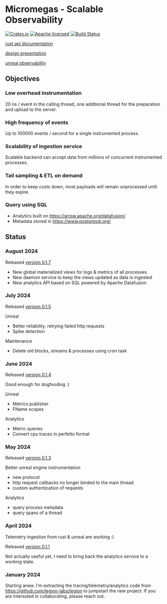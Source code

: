 
# Micromegas - Scalable Observability

[![Crates.io][crates-badge]][crates-url]
[![Apache licensed][license-badge]][license-url]
[![Build Status][actions-badge]][actions-url]

[rust api documentation](https://docs.rs/micromegas/latest/micromegas/) 

[design presentation](https://madesroches.github.io/micromegas/doc/design-presentation/design.html) 

[unreal observability](https://madesroches.github.io/micromegas/doc/unreal-observability/unreal-observability.html)


[crates-badge]: https://img.shields.io/crates/v/micromegas.svg
[crates-url]: https://crates.io/crates/micromegas
[license-badge]: https://img.shields.io/badge/license-Apache%20v2-blue.svg
[license-url]: https://github.com/madesroches/micromegas/blob/main/LICENSE
[actions-badge]: https://github.com/madesroches/micromegas/actions/workflows/rust.yml/badge.svg
[actions-url]: https://github.com/madesroches/micromegas/actions?query=branch%3Amain


## Objectives

### Low overhead instrumentation

20 ns / event in the calling thread, one additional thread for the preparation and upload to the server.

### High frequency of events

Up to 100000 events / second for a single instrumented process.

### Scalability of ingestion service

Scalable backend can accept data from millions of concurrent instrumented processes.

### Tail sampling & ETL on demand

In order to keep costs down, most payloads will remain unprocessed until they expire.

### Query using SQL

 * Analytics built on https://arrow.apache.org/datafusion/
 * Metadata stored in https://www.postgresql.org/

## Status

### August 2024
Released [version 0.1.7](https://crates.io/crates/micromegas)

 * New global materialized views for logs & metrics of all processes
 * New daemon service to keep the views updated as data is ingested
 * New analytics API based on SQL powered by Apache Datafusion

### July 2024
Released [version 0.1.5](https://crates.io/crates/micromegas)

Unreal
 * Better reliability, retrying failed http requests
 * Spike detection

Maintenance
 * Delete old blocks, streams & processes using cron task

### June 2024
Released [version 0.1.4](https://crates.io/crates/micromegas)

Good enough for dogfooding :)

Unreal
 * Metrics publisher
 * FName scopes

Analytics
 * Metric queries
 * Convert cpu traces in perfetto format

### May 2024
Released [version 0.1.3](https://crates.io/crates/micromegas)

Better unreal engine instrumentation
  * new protocol
  * http request callbacks no longer binded to the main thread
  * custom authentication of requests

Analytics
  * query process metadata
  * query spans of a thread

### April 2024
Telemetry ingestion from rust & unreal are working :) 

Released [version 0.1.1](https://crates.io/crates/micromegas)

Not actually useful yet, I need to bring back the analytics service to a working state.

### January 2024
Starting anew. I'm extracting the tracing/telemetry/analytics code from https://github.com/legion-labs/legion to jumpstart the new project. If you are interested in collaborating, please reach out.
